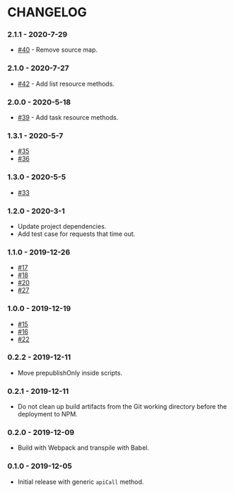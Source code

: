 # CHANGELOG

### 2.1.1 - 2020-7-29
- [#40](https://github.com/workast/workast-sdk-js/issues/40) - Remove source map.

### 2.1.0 - 2020-7-27
- [#42](https://github.com/workast/workast-sdk-js/issues/42) - Add list resource methods.

### 2.0.0 - 2020-5-18
- [#39](https://github.com/workast/workast-sdk-js/issues/39) - Add task resource methods.

### 1.3.1 - 2020-5-7
- [#35](https://github.com/workast/workast-sdk-js/issues/35)
- [#36](https://github.com/workast/workast-sdk-js/issues/36)

### 1.3.0 - 2020-5-5
- [#33](https://github.com/workast/workast-sdk-js/issues/33)

### 1.2.0 - 2020-3-1
- Update project dependencies.
- Add test case for requests that time out.

### 1.1.0 - 2019-12-26

- [#17](https://github.com/workast/workast-sdk-js/issues/17)
- [#18](https://github.com/workast/workast-sdk-js/issues/18)
- [#20](https://github.com/workast/workast-sdk-js/issues/20)
- [#27](https://github.com/workast/workast-sdk-js/issues/27)

### 1.0.0 - 2019-12-19

- [#15](https://github.com/workast/workast-sdk-js/issues/15)
- [#16](https://github.com/workast/workast-sdk-js/issues/16)
- [#22](https://github.com/workast/workast-sdk-js/issues/22)

### 0.2.2 - 2019-12-11

- Move prepublishOnly inside scripts.

### 0.2.1 - 2019-12-11

- Do not clean up build artifacts from the Git working directory before the deployment to NPM.

### 0.2.0 - 2019-12-09

- Build with Webpack and transpile with Babel.

### 0.1.0 - 2019-12-05

- Initial release with generic `apiCall` method.